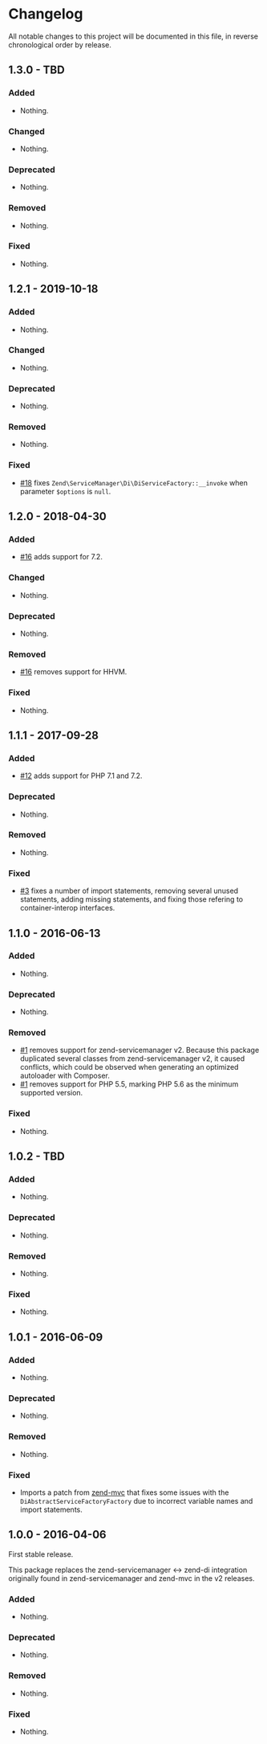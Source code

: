 # Changelog

All notable changes to this project will be documented in this file, in reverse chronological order by release.

## 1.3.0 - TBD

### Added

- Nothing.

### Changed

- Nothing.

### Deprecated

- Nothing.

### Removed

- Nothing.

### Fixed

- Nothing.

## 1.2.1 - 2019-10-18

### Added

- Nothing.

### Changed

- Nothing.

### Deprecated

- Nothing.

### Removed

- Nothing.

### Fixed

- [#18](https://github.com/zendframework/zend-servicemanager-di/pull/18) fixes `Zend\ServiceManager\Di\DiServiceFactory::__invoke`
  when parameter `$options` is `null`.

## 1.2.0 - 2018-04-30

### Added

- [#16](https://github.com/zendframework/zend-servicemanager-di/pull/16) adds support for 7.2.

### Changed

- Nothing.

### Deprecated

- Nothing.

### Removed

- [#16](https://github.com/zendframework/zend-servicemanager-di/pull/16) removes support for HHVM.

### Fixed

- Nothing.

## 1.1.1 - 2017-09-28

### Added

- [#12](https://github.com/zendframework/zend-servicemanager-di/pull/12) adds
  support for PHP 7.1 and 7.2.

### Deprecated

- Nothing.

### Removed

- Nothing.

### Fixed

- [#3](https://github.com/zendframework/zend-servicemanager-di/pull/3) fixes a
  number of import statements, removing several unused statements, adding
  missing statements, and fixing those refering to container-interop interfaces.

## 1.1.0 - 2016-06-13

### Added

- Nothing.

### Deprecated

- Nothing.

### Removed

- [#1](https://github.com/zendframework/zend-servicemanager-di/pull/1) removes
  support for zend-servicemanager v2. Because this package duplicated several
  classes from zend-servicemanager v2, it caused conflicts, which could be
  observed when generating an optimized autoloader with Composer.
- [#1](https://github.com/zendframework/zend-servicemanager-di/pull/1) removes
  support for PHP 5.5, marking PHP 5.6 as the minimum supported version.

### Fixed

- Nothing.

## 1.0.2 - TBD

### Added

- Nothing.

### Deprecated

- Nothing.

### Removed

- Nothing.

### Fixed

- Nothing.

## 1.0.1 - 2016-06-09

### Added

- Nothing.

### Deprecated

- Nothing.

### Removed

- Nothing.

### Fixed

- Imports a patch from [zend-mvc](https://github.com/zendframework/zend-mvc/pull/149)
  that fixes some issues with the `DiAbstractServiceFactoryFactory` due to
  incorrect variable names and import statements.

## 1.0.0 - 2016-04-06

First stable release.

This package replaces the zend-servicemanager <-> zend-di integration originally
found in zend-servicemanager and zend-mvc in the v2 releases.

### Added

- Nothing.

### Deprecated

- Nothing.

### Removed

- Nothing.

### Fixed

- Nothing.
